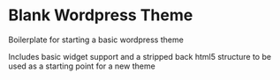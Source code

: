 Blank Wordpress Theme
===============

Boilerplate for starting a basic wordpress theme

Includes basic widget support and a stripped back html5 structure to be used as a starting point for a new theme
